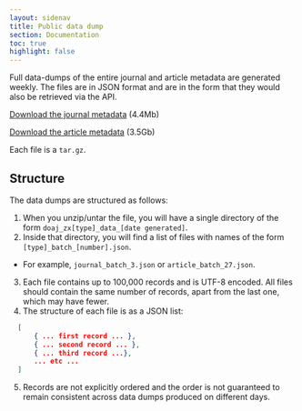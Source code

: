 ```yaml
---
layout: sidenav
title: Public data dump
section: Documentation
toc: true
highlight: false
---
```


Full data-dumps of the entire journal and article metadata are generated weekly. The files are in JSON format and are in the form that they would also be retrieved via the API.

[Download the journal metadata](/public-data-dump/journal) (4.4Mb)

[Download the article metadata](/public-data-dump/article) (3.5Gb)

Each file is a `tar.gz`.

## Structure

The data dumps are structured as follows:

1. When you unzip/untar the file, you will have a single directory of the form `doaj_zx[type]_data_[date generated]`.
2. Inside that directory, you will find a list of files with names of the form `[type]_batch_[number].json`.
  - For example, `journal_batch_3.json` or `article_batch_27.json`.
3. Each file contains up to 100,000 records and is UTF-8 encoded. All files should contain the same number of records, apart from the last one, which may have fewer.
4. The structure of each file is as a JSON list:
  ```json
    [
        { ... first record ... },
        { ... second record ... },
        { ... third record ...},
        ... etc ...
    ]
  ```
5. Records are not explicitly ordered and the order is not guaranteed to remain consistent across data dumps produced on different days.
